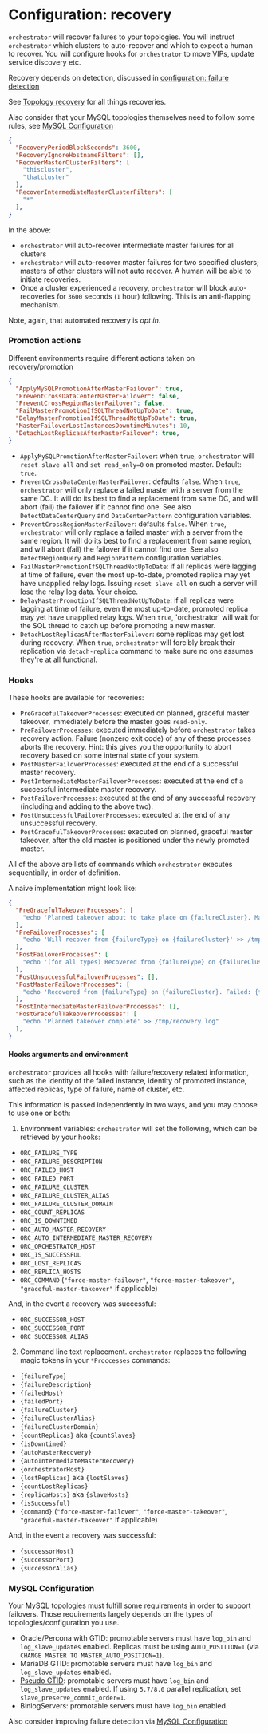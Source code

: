 # Configuration: recovery

`orchestrator` will recover failures to your topologies. You will instruct `orchestrator` which clusters to auto-recover and which to expect a human to recover. You will configure hooks for `orchestrator` to move VIPs, update service discovery etc.

Recovery depends on detection, discussed in [configuration: failure detection](configuration-failure-detection.md)

See [Topology recovery](topology-recovery.md) for all things recoveries.

Also consider that your MySQL topologies themselves need to follow some rules, see [MySQL Configuration](#mysql-configuration)

```json
{
  "RecoveryPeriodBlockSeconds": 3600,
  "RecoveryIgnoreHostnameFilters": [],
  "RecoverMasterClusterFilters": [
    "thiscluster",
    "thatcluster"
  ],
  "RecoverIntermediateMasterClusterFilters": [
    "*"
  ],
}
```

In the above:

- `orchestrator` will auto-recover intermediate master failures for all clusters
- `orchestrator` will auto-recover master failures for two specified clusters; masters of other clusters will not auto recover. A human will be able to initiate recoveries.
- Once a cluster experienced a recovery, `orchestrator` will block auto-recoveries for `3600` seconds (`1` hour) following. This is an anti-flapping mechanism.

Note, again, that automated recovery is _opt in_.

### Promotion actions

Different environments require different actions taken on recovery/promotion

```json
{
  "ApplyMySQLPromotionAfterMasterFailover": true,
  "PreventCrossDataCenterMasterFailover": false,
  "PreventCrossRegionMasterFailover": false,
  "FailMasterPromotionIfSQLThreadNotUpToDate": true,
  "DelayMasterPromotionIfSQLThreadNotUpToDate": true,
  "MasterFailoverLostInstancesDowntimeMinutes": 10,
  "DetachLostReplicasAfterMasterFailover": true,
}
```

- `ApplyMySQLPromotionAfterMasterFailover`: when `true`, `orchestrator` will `reset slave all` and `set read_only=0` on promoted master. Default: `true`.
- `PreventCrossDataCenterMasterFailover`: defaults `false`. When `true`, `orchestrator` will only replace a failed master with a server from the same DC. It will do its best to find a replacement from same DC, and will abort (fail) the failover if it cannot find one. See also `DetectDataCenterQuery` and `DataCenterPattern` configuration variables.
- `PreventCrossRegionMasterFailover`: defaults `false`. When `true`, `orchestrator` will only replace a failed master with a server from the same region. It will do its best to find a replacement from same region, and will abort (fail) the failover if it cannot find one. See also `DetectRegionQuery` and `RegionPattern` configuration variables.
- `FailMasterPromotionIfSQLThreadNotUpToDate`: if all replicas were lagging at time of failure, even the most up-to-date, promoted replica may yet have unapplied relay logs. Issuing `reset slave all` on such a server will lose the relay log data. Your choice.
- `DelayMasterPromotionIfSQLThreadNotUpToDate`: if all replicas were lagging at time of failure, even the most up-to-date, promoted replica may yet have unapplied relay logs. When `true`, 'orchestrator' will wait for the SQL thread to catch up before promoting a new master.
- `DetachLostReplicasAfterMasterFailover`: some replicas may get lost during recovery. When `true`, `orchestrator` will forcibly break their replication via `detach-replica` command to make sure no one assumes they're at all functional.

### Hooks

These hooks are available for recoveries:

- `PreGracefulTakeoverProcesses`: executed on planned, graceful master takeover, immediately before the master goes `read-only`.
- `PreFailoverProcesses`: executed immediately before `orchestrator` takes recovery action. Failure (nonzero exit code) of any of these processes aborts the recovery.
  Hint: this gives you the opportunity to abort recovery based on some internal state of your system.
- `PostMasterFailoverProcesses`: executed at the end of a successful master recovery.
- `PostIntermediateMasterFailoverProcesses`: executed at the end of a successful intermediate master recovery.
- `PostFailoverProcesses`: executed at the end of any successful recovery (including and adding to the above two).
- `PostUnsuccessfulFailoverProcesses`: executed at the end of any unsuccessful recovery.
- `PostGracefulTakeoverProcesses`: executed on planned, graceful master takeover, after the old master is positioned under the newly promoted master.

All of the above are lists of commands which `orchestrator` executes sequentially, in order of definition.

A naive implementation might look like:

```json
{
  "PreGracefulTakeoverProcesses": [
    "echo 'Planned takeover about to take place on {failureCluster}. Master will switch to read_only' >> /tmp/recovery.log"
  ],
  "PreFailoverProcesses": [
    "echo 'Will recover from {failureType} on {failureCluster}' >> /tmp/recovery.log"
  ],
  "PostFailoverProcesses": [
    "echo '(for all types) Recovered from {failureType} on {failureCluster}. Failed: {failedHost}:{failedPort}; Successor: {successorHost}:{successorPort}' >> /tmp/recovery.log"
  ],
  "PostUnsuccessfulFailoverProcesses": [],
  "PostMasterFailoverProcesses": [
    "echo 'Recovered from {failureType} on {failureCluster}. Failed: {failedHost}:     {failedPort}; Promoted: {successorHost}:{successorPort}' >> /tmp/recovery.log"
  ],
  "PostIntermediateMasterFailoverProcesses": [],
  "PostGracefulTakeoverProcesses": [
    "echo 'Planned takeover complete' >> /tmp/recovery.log"
  ],
}
```

#### Hooks arguments and environment

`orchestrator` provides all hooks with failure/recovery related information, such as the identity of the failed instance, identity of promoted instance, affected replicas, type of failure, name of cluster, etc.

This information is passed independently in two ways, and you may choose to use one or both:

1. Environment variables: `orchestrator` will set the following, which can be retrieved by your hooks:

- `ORC_FAILURE_TYPE`
- `ORC_FAILURE_DESCRIPTION`
- `ORC_FAILED_HOST`
- `ORC_FAILED_PORT`
- `ORC_FAILURE_CLUSTER`
- `ORC_FAILURE_CLUSTER_ALIAS`
- `ORC_FAILURE_CLUSTER_DOMAIN`
- `ORC_COUNT_REPLICAS`
- `ORC_IS_DOWNTIMED`
- `ORC_AUTO_MASTER_RECOVERY`
- `ORC_AUTO_INTERMEDIATE_MASTER_RECOVERY`
- `ORC_ORCHESTRATOR_HOST`
- `ORC_IS_SUCCESSFUL`
- `ORC_LOST_REPLICAS`
- `ORC_REPLICA_HOSTS`
- `ORC_COMMAND` (`"force-master-failover"`, `"force-master-takeover"`, `"graceful-master-takeover"` if applicable)

And, in the event a recovery was successful:

- `ORC_SUCCESSOR_HOST`
- `ORC_SUCCESSOR_PORT`
- `ORC_SUCCESSOR_ALIAS`

2. Command line text replacement. `orchestrator` replaces the following magic tokens in your `*Proccesses` commands:

- `{failureType}`
- `{failureDescription}`
- `{failedHost}`
- `{failedPort}`
- `{failureCluster}`
- `{failureClusterAlias}`
- `{failureClusterDomain}`
- `{countReplicas}` aka `{countSlaves}`
- `{isDowntimed}`
- `{autoMasterRecovery}`
- `{autoIntermediateMasterRecovery}`
- `{orchestratorHost}`
- `{lostReplicas}` aka `{lostSlaves}`
- `{countLostReplicas}`
- `{replicaHosts}` aka `{slaveHosts}`
- `{isSuccessful}`
- `{command}` (`"force-master-failover"`, `"force-master-takeover"`, `"graceful-master-takeover"` if applicable)

And, in the event a recovery was successful:

- `{successorHost}`
- `{successorPort}`
- `{successorAlias}`

### MySQL Configuration

Your MySQL topologies must fulfill some requirements in order to support failovers. Those requirements largely depends on the types of topologies/configuration you use.

- Oracle/Percona with GTID: promotable servers must have `log_bin` and `log_slave_updates` enabled. Replicas must be using `AUTO_POSITION=1` (via `CHANGE MASTER TO MASTER_AUTO_POSITION=1`).
- MariaDB GTID: promotable servers must have `log_bin` and `log_slave_updates` enabled.
- [Pseudo GTID](#pseudo-gtid): promotable servers must have `log_bin` and `log_slave_updates` enabled. If using `5.7/8.0` parallel replication, set `slave_preserve_commit_order=1`.
- BinlogServers: promotable servers must have `log_bin` enabled.


Also consider improving failure detection via [MySQL Configuration](configuration-failure-detection.md#mysql-configuration)
